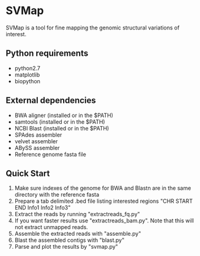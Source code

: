 # SVMap
SVMap is a tool for fine mapping the genomic structural variations of interest.

## Python requirements
- python2.7
- matplotlib
- biopython
## External dependencies
- BWA aligner (installed or in the $PATH)
- samtools (installed or in the $PATH)
- NCBI Blast (installed or in the $PATH)
- SPAdes assembler
- velvet assembler
- ABySS assembler
- Reference genome fasta file

## Quick Start
1. Make sure indexes of the genome for BWA and Blastn are in the same directory with the reference fasta
2. Prepare a tab delimited .bed file listing interested regions
    "CHR START	END	Info1	Info2	Info3"
3. Extract the reads by running "extractreads_fq.py"
4. If you want faster results use "extractreads_bam.py". Note that this will not extract unmapped reads.
5. Assemble the extracted reads with "assemble.py"
6. Blast the assembled contigs with "blast.py"
7. Parse and plot the results by "svmap.py"
